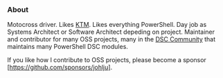 ### About

Motocross driver. Likes [KTM](https://www.ktm.com/). Likes everything PowerShell. Day job as Systems Architect or Software Architect depeding on project. Maintainer and contributor for many OSS projects, many in the [DSC Community](https://dsccommunity.org) that maintains many PowerShell DSC modules.

If you like how I contribute to OSS projects, please become a sponsor [https://github.com/sponsors/johlju].
